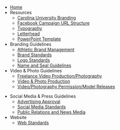 <!-- docs/_sidebar.md -->

* [Home](/)
* Resources
	* [Carolina University Branding](/carolina-university-branding.md)
	* [Facebook Campaign URL Structure](/facebook-campaign-url-structure.md)
	* [Typography](/typography.md)
	* [Letterhead](/letterhead.md)
	* [PowerPoint Template](/powerpoint-template.md)
* Branding Guidelines
	* [Athletic Brand Management](/athletic-brand-management.md)
	* [Brand Standards](/brand-standards.md)
	* [Logo Standards](/logo-standards.md)
	* [Name and Seal Guidelines](/name-seal-logos.md)
* Video & Photo Guidelines
	* [Freelance Video Production/Photography](/freelance-video-production-photography.md)
	* [Video & Photo Production](/video-photo-production.md)
	* [Video/Photography Permission/Model Releases](/video-photography-permission-model-releases.md)
- Social Media & Press Guidelines
	- [Advertising Approval](/advertising-approval.md)
	* [Social Media Standards](/social-media-standards.md)
	* [Public Relations and News Media](/public-relations-and-news-media.md)
- Website
	- [Web Standards](/web-standards.md)
